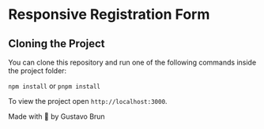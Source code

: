 # Responsive Registration Form

## Cloning the Project

You can clone this repository and run one of the following commands inside the project folder:

`npm install` or `pnpm install`

To view the project open `http://localhost:3000`.

Made with 💙 by Gustavo Brun